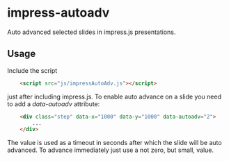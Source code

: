 impress-autoadv
===============

Auto advanced selected slides in impress.js presentations.

Usage
-----

Include the script

```html
	<script src="js/impressAutoAdv.js"></script>
```

just after including impress.js. To enable auto advance on a slide you
need to add a _data-autoadv_ attribute:

```html
	<div class="step" data-x="1000" data-y="1000" data-autoadv="2">
	    ...
	</div>
```

The value is used as a timeout in seconds after which the slide will be
auto advanced. To advance immediately just use a not zero, but small, value.
